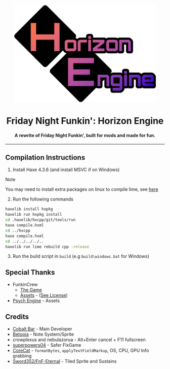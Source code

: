 <p align="center">
  <img src="art/logo.png" width="448"/>
  <h1 align="center">Friday Night Funkin': Horizon Engine</h1>
  <h4 align="center">A rewrite of Friday Night Funkin', built for mods and made for fun.</h4>
</p>

---

## Compilation Instructions

1. Install Haxe 4.3.6 (and install MSVC if on Windows)

> [!NOTE]
> You may need to install extra packages on linux to compile lime, see [here](https://github.com/openfl/lime)

2. Run the following commands

```bash
haxelib install hxpkg
haxelib run hxpkg install
cd .haxelib/hxcpp/git/tools/run
haxe compile.hxml
cd ../hxcpp
haxe compile.hxml
cd ../../../../..
haxelib run lime rebuild cpp -release
```

3. Run the build script in `build` (e.g `build\windows.bat` for Windows)

## Special Thanks

- FunkinCrew
  - [The Game](https://github.com/FunkinCrew/Funkin)
  - [Assets](https://github.com/FunkinCrew/funkin.assets) - ([See License](https://github.com/FunkinCrew/funkin.assets/blob/main/LICENSE.md))
- [Psych Engine](https://github.com/ShadowMario/FNF-PsychEngine) - Assets

## Credits

- [Cobalt Bar](https://cobaltbar.github.io) - Main Developer
- [Betopia](https://betpowo.github.io/) - Note System/Sprite
- crowplexus and nebulazorua - Alt+Enter cancel + F11 fullscreen
- [superpowers04](https://github.com/superpowers04) - Safer FlxGame
- [CoreCat](https://corecathx.github.io/) - `formatBytes`, `applyTextFieldMarkup`, OS, CPU, GPU Info grabbing
- [Sword352/FnF-Eternal](https://github.com/Sword352/FnF-Eternal) - Tiled Sprite and Sustains

